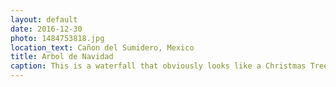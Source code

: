 ```yaml
---
layout: default
date: 2016-12-30
photo: 1484753818.jpg
location_text: Cañon del Sumidero, Mexico
title: Arbol de Navidad
caption: This is a waterfall that obviously looks like a Christmas Tree. Feliz Navidad a todos!
---
```

